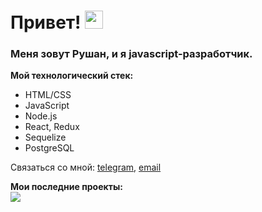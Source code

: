 # Привет! <img src="https://samafricaonline.com/sam_pay/public/assets/images/wave.gif" width="29px"/>


### Меня зовут Рушан, и я javascript-разработчик.

**Мой технологический стек:**
* HTML/CSS
* JavaScript
* Node.js
* React, Redux
* Sequelize
* PostgreSQL

Связаться со мной: [telegram](https://t.me/Rushan_Bil), [email](Rushan.bil@gmail.com)

**Мои последние проекты:**
<br>
<img src="https://camo.githubusercontent.com/6a083fdc854d9b502104b6cec2b789922d259fa46580f3f7e4a864f5ae1a67af/68747470733a2f2f6d656469612e67697068792e636f6d2f6d656469612f4b4550437048566d4f48635764496e6d4e352f67697068792e676966"/>
